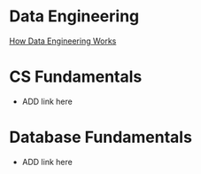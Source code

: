 
# Data Engineering
[How Data Engineering Works](https://www.youtube.com/watch?v=qWru-b6m030&ab_channel=AltexSoft)

# CS Fundamentals

- ADD link here

# Database Fundamentals

- ADD link here
